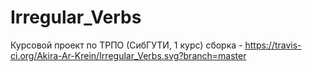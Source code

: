 # Irregular_Verbs
Курсовой проект по ТРПО (СибГУТИ, 1 курс)
сборка - https://travis-ci.org/Akira-Ar-Krein/Irregular_Verbs.svg?branch=master
